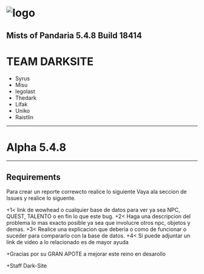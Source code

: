 # ![logo](https://encrypted-tbn0.gstatic.com/images?q=tbn:ANd9GcTL_-PhbSuVzPbz7_UreATIXCBrLaJ-QUOc3IKOm0bwYwfUjJ-Utg&s)


**Mists of Pandaria 5.4.8 Build 18414**
-------------------------------------------------------
# TEAM DARKSITE

+ Syrus
+ Misu
+ legolast
+ Thedark
+ Lifak
+ Uniko
+ Raistlin
-------------------------------------------------------
# Alpha 5.4.8
-------------------------------------------------------

## Requirements
Para crear un reporte correwcto realice lo siguiente Vaya ala seccion de Issues y realice lo siguente.

+1< link de wowhead o cualquier base de datos para ver ya sea NPC, QUEST, TALENTO o en fin lo que este bug.
+2< Haga una descripcion del problema lo mas exacto posible ya sea que involucre otros npc, objetos y demas.
+3< Realice una explicacion que deberia o como de funcionar o suceder para compararlo con la base de datos.
+4< Si puede adjuntar un link de video a lo relacionado es de mayor ayuda

+Gracias por su GRAN APOTE a mejorar este reino en desarollo

+Staff Dark-Site